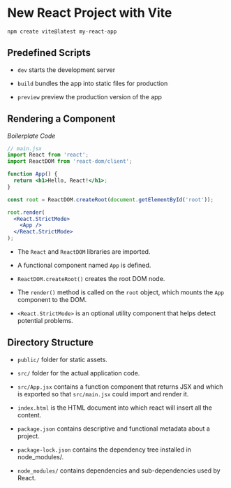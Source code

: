 # New React Project with Vite

```
npm create vite@latest my-react-app
```

## Predefined Scripts

- `dev` starts the development server

- `build` bundles the app into static files for production

- `preview` preview the production version of the app

## Rendering a Component

_Boilerplate Code_

```jsx
// main.jsx
import React from 'react';
import ReactDOM from 'react-dom/client';

function App() {
  return <h1>Hello, React!</h1>;
}

const root = ReactDOM.createRoot(document.getElementById('root'));

root.render(
  <React.StrictMode>
    <App />
  </React.StrictMode>
);
```

- The `React` and `ReactDOM` libraries are imported.

- A functional component named `App` is defined.

- `ReactDOM.createRoot()` creates the root DOM node.

- The `render()` method is called on the `root` object, which mounts the `App` component to the DOM.

- `<React.StrictMode>` is an optional utility component that helps detect potential problems.

## Directory Structure

- `public/` folder for static assets.

- `src/` folder for the actual application code.

- `src/App.jsx` contains a function component that returns JSX and which is exported so that `src/main.jsx` could import and render it.

- `index.html` is the HTML document into which react will insert all the content.

- `package.json` contains descriptive and functional metadata about a project.

- `package-lock.json` contains the dependency tree installed in node_modules/.

- `node_modules/` contains dependencies and sub-dependencies used by React.
